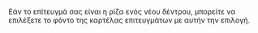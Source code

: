 Εάν το επίτευγμά σας είναι η ρίζα ενός νέου δέντρου, μπορείτε να επιλέξετε το φόντο της καρτέλας επιτευγμάτων με αυτήν την επιλογή.